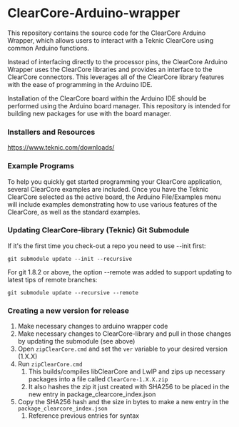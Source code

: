 # ClearCore-Arduino-wrapper

This repository contains the source code for the ClearCore Arduino Wrapper, which allows users to interact with a Teknic ClearCore using common Arduino functions.

Instead of interfacing directly to the processor pins, the ClearCore Arduino Wrapper uses the ClearCore libraries and provides an interface to the ClearCore connectors. This leverages all of the ClearCore library features with the ease of programming in the Arduino IDE.

Installation of the ClearCore board within the Arduino IDE should be performed using the Arduino board manager. This repository is intended for building new packages for use with the board manager.

### Installers and Resources

https://www.teknic.com/downloads/

### Example Programs

To help you quickly get started programming your ClearCore application, several ClearCore examples are included. Once you have the Teknic ClearCore selected as the active board, the Arduino File/Examples menu will include examples demonstrating how to use various features of the ClearCore, as well as the standard examples.

### Updating ClearCore-library (Teknic) Git Submodule
If it's the first time you check-out a repo you need to use --init first:

`git submodule update --init --recursive`

For git 1.8.2 or above, the option --remote was added to support updating to latest tips of remote branches:

`git submodule update --recursive --remote`

### Creating a new version for release
1. Make necessary changes to arduino wrapper code
2. Make necessary changes to ClearCore-library and pull in those changes by updating the submodule (see above)
3. Open `zipClearCore.cmd` and set the `ver` variable to your desired version (1.X.X)
4. Run `zipClearCore.cmd`
    1. This builds/compiles libClearCore and LwIP and zips up necessary packages into a file called `ClearCore-1.X.X.zip`
    2. It also hashes the zip it just created with SHA256 to be placed in the new entry in package_clearcore_index.json
5. Copy the SHA256 hash and the size in bytes to make a new entry in the `package_clearcore_index.json`
    1. Reference previous entries for syntax
